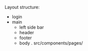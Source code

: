 Layout structure:
- login
- main
    + left side bar
    + header
    + footer
    + body
        . src/components/pages/
